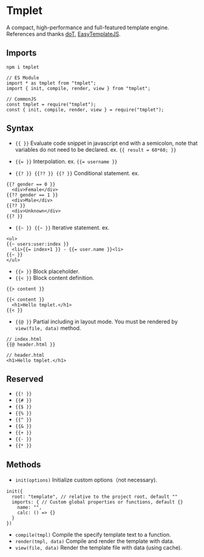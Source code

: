 # Tmplet
A compact, high-performance and full-featured template engine. References and thanks [doT](https://github.com/olado/doT), [EasyTemplateJS](https://github.com/ushelp/EasyTemplateJS).

## Imports

```
npm i tmplet

// ES Module
import * as tmplet from "tmplet";
import { init, compile, render, view } from "tmplet";

// CommonJS
const tmplet = require("tmplet");
const { init, compile, render, view } = require("tmplet");
```

## Syntax

- `{{ }}` Evaluate code snippet in javascript end with a semicolon, note that variables do not need to be declared. ex. `{{ result = 60*60; }}`

- `{{= }}` Interpolation. ex. `{{= username }}`

- `{{? }} {{?? }} {{? }}` Conditional statement. ex.
```
{{? gender == 0 }}
  <div>Female</div>
{{?? gender == 1 }}
  <div>Male</div>
{{?? }}
  <div>Unknown</div>
{{? }}
```

- `{{~ }} {{~ }}` Iterative statement. ex.
```
<ul>
{{~ users:user:index }}
  <li>{{= index+1 }} - {{= user.name }}<li>
{{~ }}
</ul>
```

- `{{> }}` Block placeholder.
- `{{< }}` Block content definition.
```
{{> content }}

{{< content }}
  <h1>Hello tmplet.</h1>
{{< }}
```

- `{{@ }}` Partial including in layout mode. You must be rendered by `view(file, data)` method.
```
// index.html
{{@ header.html }}

// header.html
<h1>Hello tmplet.</h1>
```

## Reserved

- `{{! }}`
- `{{# }}`
- `{{$ }}`
- `{{% }}`
- `{{^ }}`
- `{{& }}`
- `{{+ }}`
- `{{- }}`
- `{{* }}`

## Methods

- `init(options)` Initialize custom options（not necessary).
```
init({
  root: "template", // relative to the project root, default ""
  imports: { // Custom global properties or functions, default {}
    name: "",
    calc: () => {}
  }
})
```

- `compile(tmpl)` Compile the specify template text to a function.
- `render(tmpl, data)` Compile and render the template with data.
- `view(file, data)` Render the template file with data (using cache).